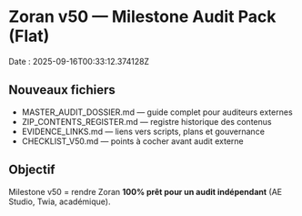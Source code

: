 # Zoran v50 — Milestone Audit Pack (Flat)
Date : 2025-09-16T00:33:12.374128Z

## Nouveaux fichiers
- MASTER_AUDIT_DOSSIER.md — guide complet pour auditeurs externes
- ZIP_CONTENTS_REGISTER.md — registre historique des contenus
- EVIDENCE_LINKS.md — liens vers scripts, plans et gouvernance
- CHECKLIST_V50.md — points à cocher avant audit externe

## Objectif
Milestone v50 = rendre Zoran **100% prêt pour un audit indépendant** (AE Studio, Twia, académique).

